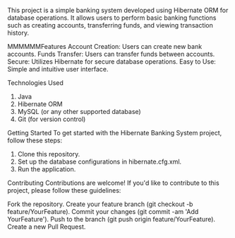 This project is a simple banking system developed using Hibernate ORM for database operations. It allows users to perform basic banking functions such as creating accounts, transferring funds, and viewing transaction history.

MMMMMMFeatures
Account Creation: Users can create new bank accounts.
Funds Transfer: Users can transfer funds between accounts.
Secure: Utilizes Hibernate for secure database operations.
Easy to Use: Simple and intuitive user interface.

Technologies Used
1) Java
2) Hibernate ORM
3) MySQL (or any other supported database)
4) Git (for version control)
   
Getting Started
To get started with the Hibernate Banking System project, follow these steps:
1) Clone this repository.
2) Set up the database configurations in hibernate.cfg.xml.
3) Run the application.
   
Contributing
Contributions are welcome! If you'd like to contribute to this project, please follow these guidelines:

Fork the repository.
Create your feature branch (git checkout -b feature/YourFeature).
Commit your changes (git commit -am 'Add YourFeature').
Push to the branch (git push origin feature/YourFeature).
Create a new Pull Request.
